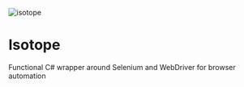 ![isotope](https://github.com/meddbase/isotope79/blob/master/Images/banner.png?raw=true)
# Isotope
Functional C# wrapper around Selenium and WebDriver for browser automation 

